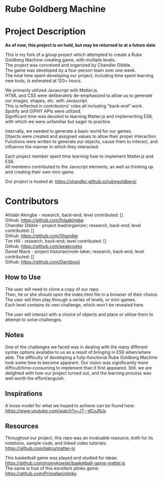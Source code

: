 # Rube Goldberg Machine

# Project Description
**As of now, this project is on hold, but may be returned to at a future date**

This is my fork of a group project which attempted to create a Rube Goldberg Machine-creating game, with multiple levels.<br>
The project was conceived and organized by Chandler Dibble.<br>
The game was developed by a four-person team over one week.<br>
The total time spent developing our project, including time spent learning new tools, is estimated at 120+ hours.<br>

We primarily utilized Javascript with Matter.js.<br>
HTML and CSS were deliberately de-emphasized to allow us to generate our images, shapes, etc. with Javascript.<br>
This is reflected in contributors' roles all including "back-end" work.<br>
Spotify and GIPHY APIs were utilized.<br>
Significant time was devoted to learning Matter.js and implementing ES6, with which we were unfamiliar but eager to practice.<br>

Internally, we needed to generate a basic world for our games.<br>
Objects were created and assigned values to allow their proper interaction.<br>
Functions were written to generate our objects, cause them to interact, and influence the manner in which they interacted.<br>

Each project member spent time learning how to implement Matter.js and ES6.<br>
All members contributed to the Javscript elements, as well as thinking up and creating their own mini-game.<br>

Our project is hosted at: https://xhandler.github.io/rubegoldberg/<br>

# Contributors
Afolabi Akingbe - research, back-end; level contributed: []<br>
  Github: https://github.com/folaakingbe<br>
Chandler Dibble - project lead/organizer; research, back-end; level contributed: []<br>
  Github: https://github.com/Xhandler<br>
Tim Hill - research, back-end; level contributed: []<br>
  Github: https://github.com/peakcodes<br>
Daniel Mace - project historian/note-taker; research, back-end; level contributed: []<br>
  Github: https://github.com/Daniibooii<br>

## How to Use
The user will need to clone a copy of our repo.<br>
Then, he or she should open the index.html file in a browser of their choice.<br>
The user will then play through a series of levels, or mini-games.<br>
Each level contains its own challenge, which won't be revealed here.<br>

The user will interact with a choice of objects and place or utilize them to attempt to solve challenges.<br>

## Notes
One of the challenges we faced was in dealing with the many different syntax options available to us as a result of bringing in ES6 when/where able. The difficulty of developing a fully-functional Rube Goldberg Machine took some time to become apparent. Our vision was significantly more difficult/time-consuming to implement than it first appeared. Still, we are delighted with how our project turned out, and the learning process was well worth the effort/anguish.<br>

## Inspirations
A loose model for what we hoped to achieve can be found here: https://www.youtube.com/watch?v=JT--dCvJNJs<br>

## Resources
Throughout our project, this repo was an invaluable resource, both for its notations, sample code, and linked video tutorials:
https://github.com/liabru/matter-js<br>

This basketball game was played and studied for ideas: https://github.com/msmykowski/basketball-game-matter.js<br>
The same is true of this excellent plinko game: https://github.com/PrimalIan/plinko<br>


